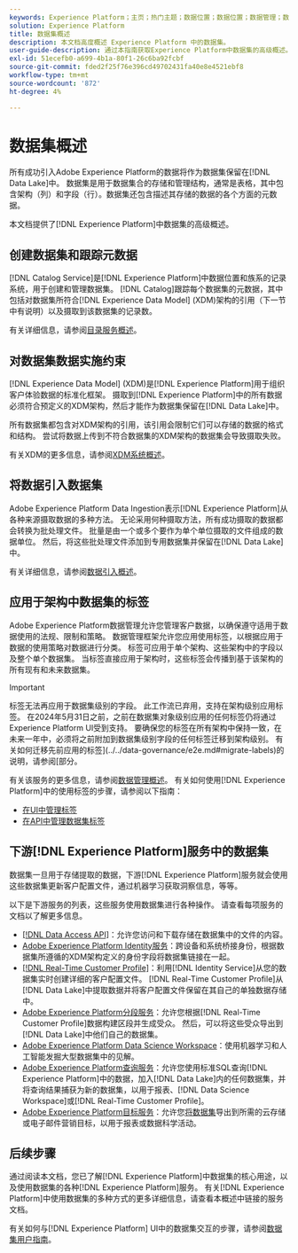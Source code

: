 ```yaml
---
keywords: Experience Platform；主页；热门主题；数据位置；数据位置；数据管理；数据管理；谱系；谱系；数据类型；数据类型；数据类型
solution: Experience Platform
title: 数据集概述
description: 本文档高度概述 Experience Platform 中的数据集。
user-guide-description: 通过本指南获取Experience Platform中数据集的高级概述。 在此处了解如何创建这些变量、对数据强制实施限制以及将数据摄取到数据集中。
exl-id: 51ecefb0-a699-4b1a-80f1-26c6ba92fcbf
source-git-commit: fded2f25f76e396cd49702431fa40e8e4521ebf8
workflow-type: tm+mt
source-wordcount: '872'
ht-degree: 4%

---
```


# 数据集概述

所有成功引入Adobe Experience Platform的数据将作为数据集保留在[!DNL Data Lake]中。 数据集是用于数据集合的存储和管理结构，通常是表格，其中包含架构（列）和字段（行）。数据集还包含描述其存储的数据的各个方面的元数据。

本文档提供了[!DNL Experience Platform]中数据集的高级概述。

## 创建数据集和跟踪元数据

[!DNL Catalog Service]是[!DNL Experience Platform]中数据位置和族系的记录系统，用于创建和管理数据集。 [!DNL Catalog]跟踪每个数据集的元数据，其中包括对数据集所符合[!DNL Experience Data Model] (XDM)架构的引用（下一节中有说明）以及摄取到该数据集的记录数。

有关详细信息，请参阅[目录服务概述](../home.md)。

## 对数据集数据实施约束

[!DNL Experience Data Model] (XDM)是[!DNL Experience Platform]用于组织客户体验数据的标准化框架。 摄取到[!DNL Experience Platform]中的所有数据必须符合预定义的XDM架构，然后才能作为数据集保留在[!DNL Data Lake]中。

所有数据集都包含对XDM架构的引用，该引用会限制它们可以存储的数据的格式和结构。 尝试将数据上传到不符合数据集的XDM架构的数据集会导致摄取失败。

有关XDM的更多信息，请参阅[XDM系统概述](../../xdm/home.md)。

## 将数据引入数据集

Adobe Experience Platform Data Ingestion表示[!DNL Experience Platform]从各种来源摄取数据的多种方法。 无论采用何种摄取方法，所有成功摄取的数据都会转换为批处理文件。 批量是由一个或多个要作为单个单位摄取的文件组成的数据单位。 然后，将这些批处理文件添加到专用数据集并保留在[!DNL Data Lake]中。

有关详细信息，请参阅[数据引入概述](../../ingestion/home.md)。

## 应用于架构中数据集的标签

Adobe Experience Platform数据管理允许您管理客户数据，以确保遵守适用于数据使用的法规、限制和策略。 数据管理框架允许您应用使用标签，以根据应用于数据的使用策略对数据进行分类。 标签可应用于单个架构、这些架构中的字段以及整个单个数据集。 当标签直接应用于架构时，这些标签会传播到基于该架构的所有现有和未来数据集。

>[!IMPORTANT]
>
>标签无法再应用于数据集级别的字段。 此工作流已弃用，支持在架构级别应用标签。 在2024年5月31日之前，之前在数据集对象级别应用的任何标签仍将通过Experience Platform UI受到支持。 要确保您的标签在所有架构中保持一致，在未来一年中，必须将之前附加到数据集级别字段的任何标签迁移到架构级别。 有关如何迁移先前应用的标签](../../data-governance/e2e.md#migrate-labels)的说明，请参阅[部分。

有关该服务的更多信息，请参阅[数据管理概述](../../data-governance/home.md)。 有关如何使用[!DNL Experience Platform]中的使用标签的步骤，请参阅以下指南：

* [在UI中管理标签](../../data-governance/labels/user-guide.md)
* [在API中管理数据集标签](../../data-governance/labels/dataset-api.md)

## 下游[!DNL Experience Platform]服务中的数据集

数据集一旦用于存储提取的数据，下游[!DNL Experience Platform]服务就会使用这些数据集更新客户配置文件，通过机器学习获取洞察信息，等等。

以下是下游服务的列表，这些服务使用数据集进行各种操作。 请查看每项服务的文档以了解更多信息。

* [[!DNL Data Access API]](../../data-access/home.md)：允许您访问和下载存储在数据集中的文件的内容。
* [Adobe Experience Platform Identity服务](../../identity-service/home.md)：跨设备和系统桥接身份，根据数据集所遵循的XDM架构定义的身份字段将数据集链接在一起。
* [[!DNL Real-Time Customer Profile]](../../profile/home.md)：利用[!DNL Identity Service]从您的数据集实时创建详细的客户配置文件。 [!DNL Real-Time Customer Profile]从[!DNL Data Lake]中提取数据并将客户配置文件保留在其自己的单独数据存储中。
* [Adobe Experience Platform分段服务](../../segmentation/home.md)：允许您根据[!DNL Real-Time Customer Profile]数据构建区段并生成受众。 然后，可以将这些受众导出到[!DNL Data Lake]中他们自己的数据集。
* [Adobe Experience Platform Data Science Workspace](../../data-science-workspace/home.md)：使用机器学习和人工智能发掘大型数据集中的见解。
* [Adobe Experience Platform查询服务](../../query-service/home.md)：允许您使用标准SQL查询[!DNL Experience Platform]中的数据，加入[!DNL Data Lake]内的任何数据集，并将查询结果捕获为新的数据集，以用于报表、[!DNL Data Science Workspace]或[!DNL Real-Time Customer Profile]。
* [Adobe Experience Platform目标服务](../../destinations/home.md)：允许您[将数据集](/help/destinations/ui/export-datasets.md)导出到所需的云存储或电子邮件营销目标，以用于报表或数据科学活动。

## 后续步骤

通过阅读本文档，您已了解[!DNL Experience Platform]中数据集的核心用途，以及使用数据集的各种[!DNL Experience Platform]服务。 有关[!DNL Experience Platform]中使用数据集的多种方式的更多详细信息，请查看本概述中链接的服务文档。

有关如何与[!DNL Experience Platform] UI中的数据集交互的步骤，请参阅[数据集用户指南](user-guide.md)。
